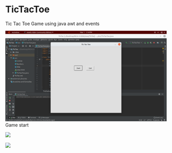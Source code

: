 # TicTacToe
Tic Tac Toe Game using java awt and events

![](Images/Screenshot%20from%202020-03-01%2013-14-54.png)
Game start

![](Images/Screenshot%20from%202020-03-01%2013-14-53.png)

![](Images/Screenshot%20from%202020-03-01%2013-14-30.png)
